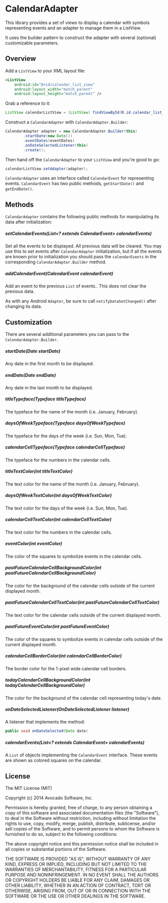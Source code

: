 CalendarAdapter
==========

This library provides a set of views to display a calendar with symbols representing events and an adapter to
manage them in a ListView.

It uses the builder pattern to construct the adapter with several (optional) customizable parameters.

## Overview

Add a `ListView` to your XML layout file:

```xml
<ListView
    android:id="@+id/calendar_list_view"
    android:layout_width="match_parent"
    android:layout_height="match_parent" />
```

Grab a reference to it:

```java
ListView calendarListView = (ListView) findViewById(R.id.calendar_list_view);
```

Construct a `CalendarAdapter` with `CalendarAdapter.Builder`:

```java
CalendarAdapter adapter = new CalendarAdapter.Builder(this)
        .startDate(new Date())
        .eventDates(eventDates)
        .onDateSelectedListener(this)
        .create();
```

Then hand off the `CalendarAdapter` to your `ListView` and you're good to go:

```java
calendarListView.setAdapter(adapter);
```

`CalendarAdapter` uses an interface called `CalendarEvent` for representing events.  `CalendarEvent` has two public methods, `getStartDate()` and `getEndDate()`.

## Methods

`CalendarAdapter` contains the following public methods for manipulating its data after initialization:

##### setCalendarEvents(List\<? extends CalendarEvent\> calendarEvents)

Set all the events to be displayed.  All previous data will be cleared.  You may use this to set events after `CalendarAdapter` initialization, but if all the events are known prior to initialization you should pass the `calendarEvents` in the corresponding `CalendarAdapter.Builder` method.

##### addCalendarEvent(CalendarEvent calendarEvent)

Add an event to the previous `List` of events..  This does not clear the previous data.

As with any Android `Adapter`, be sure to call `notifyDataSetChanged()` after changing its data.

## Customization

There are several additional parameters you can pass to the `CalendarAdapter.Builder`.

##### startDate(Date startDate)

Any date in the first month to be displayed.

##### endDate(Date endDate)

Any date in the last month to be displayed.

##### titleTypeface(Typeface titleTypeface)

The typeface for the name of the month (i.e. January, February).

##### daysOfWeekTypeface(Typeface daysOfWeekTypeface)

The typeface for the days of the week (i.e. Sun, Mon, Tue).

##### calendarCellTypeface(Typeface calendarCellTypeface)

The typeface for the numbers in the calendar cells.

##### titleTextColor(int titleTextColor)

The text color for the name of the month (i.e. January, February).

##### daysOfWeekTextColor(int daysOfWeekTextColor)

The text color for the days of the week (i.e. Sun, Mon, Tue).

##### calendarCellTextColor(int calendarCellTextColor)

The text color for the numbers in the calendar cells.

##### eventColor(int eventColor)

The color of the squares to symbolize events in the calendar cells.

##### pastFutureCalendarCellBackgroundColor(int pastFutureCalendarCellBackgroundColor)

The color for the background of the calendar cells outside of the current displayed month.

##### pastFutureCalendarCellTextColor(int pastFutureCalendarCellTextColor)

The text color for the calendar cells outside of the current displayed month.

##### pastFutureEventColor(int pastFutureEventColor)

The color of the squares to symbolize events in calendar cells outside of the current displayed month.

##### calendarCellBorderColor(int calendarCellBorderColor)

The border color for the 1-pixel wide calendar cell borders.

##### todayCalendarCellBackgroundColor(int todayCalendarCellBackgroundColor)

The color for the background of the calendar cell representing today's date.

##### onDateSelectedListener(OnDateSelectedListener listener)

A listener that implements the method:
   
```java
public void onDateSelected(Date date)
```

##### calendarEvents(List\<? extends CalendarEvent\> calendarEvents)

A `List` of objects implementing the `CalendarEvent` interface.  These events are shown as colored squares on the calendar.


## License

The MIT License (MIT)

Copyright (c) 2014 Avocado Software, Inc.

Permission is hereby granted, free of charge, to any person obtaining a copy
of this software and associated documentation files (the "Software"), to deal
in the Software without restriction, including without limitation the rights
to use, copy, modify, merge, publish, distribute, sublicense, and/or sell
copies of the Software, and to permit persons to whom the Software is
furnished to do so, subject to the following conditions:

The above copyright notice and this permission notice shall be included in all
copies or substantial portions of the Software.

THE SOFTWARE IS PROVIDED "AS IS", WITHOUT WARRANTY OF ANY KIND, EXPRESS OR
IMPLIED, INCLUDING BUT NOT LIMITED TO THE WARRANTIES OF MERCHANTABILITY,
FITNESS FOR A PARTICULAR PURPOSE AND NONINFRINGEMENT. IN NO EVENT SHALL THE
AUTHORS OR COPYRIGHT HOLDERS BE LIABLE FOR ANY CLAIM, DAMAGES OR OTHER
LIABILITY, WHETHER IN AN ACTION OF CONTRACT, TORT OR OTHERWISE, ARISING FROM,
OUT OF OR IN CONNECTION WITH THE SOFTWARE OR THE USE OR OTHER DEALINGS IN THE
SOFTWARE.

